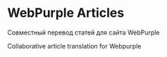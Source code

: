 # WebPurple Articles

Совместный перевод статей для сайта WebPurple

Collaborative article translation for Webpurple



